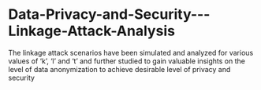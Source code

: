 # Data-Privacy-and-Security---Linkage-Attack-Analysis
The linkage attack scenarios have been simulated and analyzed for various values of ‘k’, ‘l’ and ‘t’ and further studied to gain valuable insights on the level of data anonymization to achieve desirable level of privacy and security
